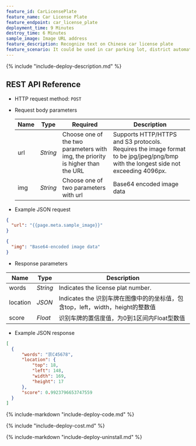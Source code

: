 ```yaml
---
feature_id: CarLicensePlate
feature_name: Car License Plate
feature_endpoint: car_license_plate
deployment_time: 9 Minutes
destroy_time: 6 Minutes
sample_image: Image URL address
feature_description: Recognize text on Chinese car license plate
feature_scenario: It could be used in car parking lot, district automatic identification car license plate information, or vehicle violation information detection and other scenarios.
---
```


{%
  include "include-deploy-description.md"
%}

## REST API Reference

- HTTP request method: `POST`

- Request body parameters

  | **Name**  | **Type**  | **Required** |  **Description**  |
  |----------|-----------|------------|------------|
  | url | *String* |Choose one of the two parameters with img, the priority is higher than the URL|Supports HTTP/HTTPS and S3 protocols. Requires the image format to be jpg/jpeg/png/bmp with the longest side not exceeding 4096px.|
  | img | *String* |Choose one of two parameters with url|Base64 encoded image data|

- Example JSON request

``` json
{
  "url": "{{page.meta.sample_image}}"
}
```

``` json
{
  "img": "Base64-encoded image data"
}
```

- Response parameters

| **Name** | **Type** | **Description**  |
|----------|-----------|------------|
|words    |*String*   | Indicates the license plat number.|
|location |*JSON*     | Indicates the 识别车牌在图像中的的坐标值，包含top，left，width，height的整数值|
|score    |*Float*   |识别车牌的置信度值，为0到1区间内Float型数值|

- Example JSON response

``` json
[
  {
      "words": "京C45678",
      "location": {
          "top": 18,
          "left": 148,
          "width": 169,
          "height": 17
      },
      "score": 0.9923796653747559
  }
]
```

{%
  include-markdown "include-deploy-code.md"
%}

{%
  include "include-deploy-cost.md"
%}

{%
  include-markdown "include-deploy-uninstall.md"
%}